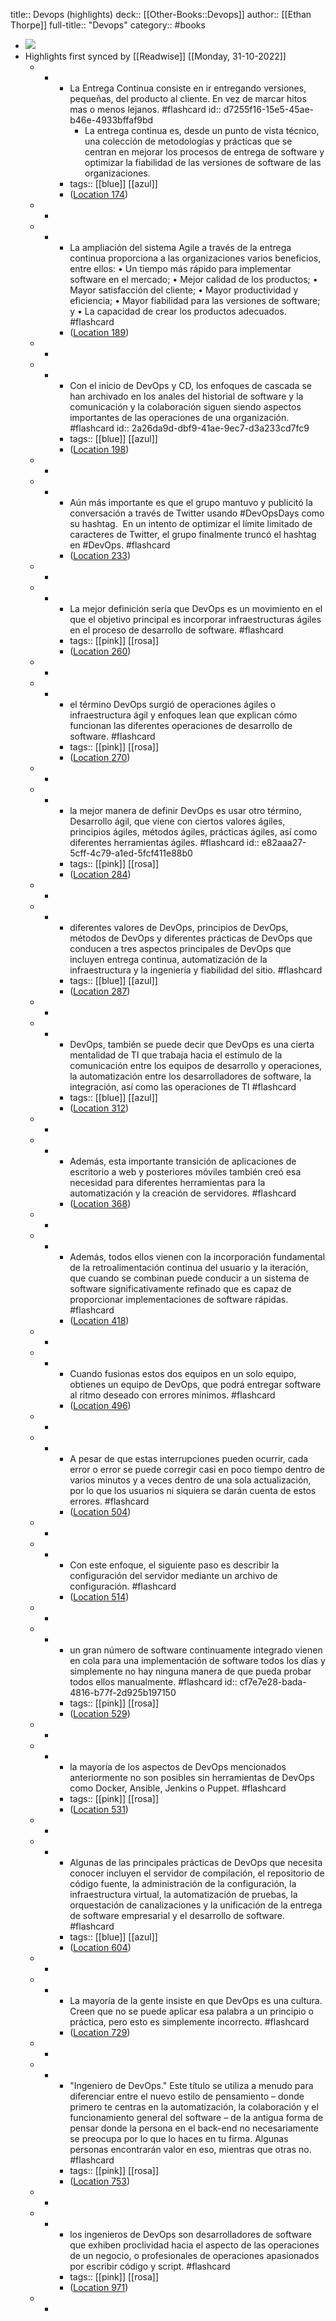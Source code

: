 title:: Devops (highlights)
deck:: [[Other-Books::Devops]]
author:: [[Ethan Thorpe]]
full-title:: "Devops"
category:: #books

- ![](https://images-na.ssl-images-amazon.com/images/I/41aqSxka3IL._SL200_.jpg)
- Highlights first synced by [[Readwise]] [[Monday, 31-10-2022]]
	- -
		- La Entrega Continua consiste en ir entregando versiones, pequeñas, del producto al cliente. En vez de marcar hitos mas o menos lejanos. #flashcard
		  id:: d7255f16-15e5-45ae-b46e-4933bffaf9bd
			- La entrega continua es, desde un punto de vista técnico, una colección de metodologías y prácticas que se centran en mejorar los procesos de entrega de software y optimizar la fiabilidad de las versiones de software de las organizaciones.
		- tags:: [[blue]] [[azul]]
		- ([Location 174](https://readwise.io/to_kindle?action=open&asin=B07YGWQL7D&location=174))
	- -
	- -
		- La ampliación del sistema Agile a través de la entrega continua proporciona a las organizaciones varios beneficios, entre ellos: • Un tiempo más rápido para implementar software en el mercado; • Mejor calidad de los productos; • Mayor satisfacción del cliente; • Mayor productividad y eficiencia; • Mayor fiabilidad para las versiones de software; y • La capacidad de crear los productos adecuados. #flashcard
		- ([Location 189](https://readwise.io/to_kindle?action=open&asin=B07YGWQL7D&location=189))
	- -
	- -
		- Con el inicio de DevOps y CD, los enfoques de cascada se han archivado en los anales del historial de software y la comunicación y la colaboración siguen siendo aspectos importantes de las operaciones de una organización. #flashcard
		  id:: 2a26da9d-dbf9-41ae-9ec7-d3a233cd7fc9
		- tags:: [[blue]] [[azul]]
		- ([Location 198](https://readwise.io/to_kindle?action=open&asin=B07YGWQL7D&location=198))
	- -
	- -
		- Aún más importante es que el grupo mantuvo y publicitó la conversación a través de Twitter usando #DevOpsDays como su hashtag.  En un intento de optimizar el límite limitado de caracteres de Twitter, el grupo finalmente truncó el hashtag en #DevOps. #flashcard
		- ([Location 233](https://readwise.io/to_kindle?action=open&asin=B07YGWQL7D&location=233))
	- -
	- -
		- La mejor definición sería que DevOps es un movimiento en el que el objetivo principal es incorporar infraestructuras ágiles en el proceso de desarrollo de software. #flashcard
		- tags:: [[pink]] [[rosa]]
		- ([Location 260](https://readwise.io/to_kindle?action=open&asin=B07YGWQL7D&location=260))
	- -
	- -
		- el término DevOps surgió de operaciones ágiles o infraestructura ágil y enfoques lean que explican cómo funcionan las diferentes operaciones de desarrollo de software. #flashcard
		- tags:: [[pink]] [[rosa]]
		- ([Location 270](https://readwise.io/to_kindle?action=open&asin=B07YGWQL7D&location=270))
	- -
	- -
		- la mejor manera de definir DevOps es usar otro término, Desarrollo ágil, que viene con ciertos valores ágiles, principios ágiles, métodos ágiles, prácticas ágiles, así como diferentes herramientas ágiles. #flashcard
		  id:: e82aaa27-5cff-4c79-a1ed-5fcf411e88b0
		- tags:: [[pink]] [[rosa]]
		- ([Location 284](https://readwise.io/to_kindle?action=open&asin=B07YGWQL7D&location=284))
	- -
	- -
		- diferentes valores de DevOps, principios de DevOps, métodos de DevOps y diferentes prácticas de DevOps que conducen a tres aspectos principales de DevOps que incluyen entrega continua, automatización de la infraestructura y la ingeniería y fiabilidad del sitio. #flashcard
		- tags:: [[blue]] [[azul]]
		- ([Location 287](https://readwise.io/to_kindle?action=open&asin=B07YGWQL7D&location=287))
	- -
	- -
		- DevOps, también se puede decir que DevOps es una cierta mentalidad de TI que trabaja hacia el estímulo de la comunicación entre los equipos de desarrollo y operaciones, la automatización entre los desarrolladores de software, la integración, así como las operaciones de TI #flashcard
		- tags:: [[blue]] [[azul]]
		- ([Location 312](https://readwise.io/to_kindle?action=open&asin=B07YGWQL7D&location=312))
	- -
	- -
		- Además, esta importante transición de aplicaciones de escritorio a web y posteriores móviles también creó esa necesidad para diferentes herramientas para la automatización y la creación de servidores. #flashcard
		- ([Location 368](https://readwise.io/to_kindle?action=open&asin=B07YGWQL7D&location=368))
	- -
	- -
		- Además, todos ellos vienen con la incorporación fundamental de la retroalimentación continua del usuario y la iteración, que cuando se combinan puede conducir a un sistema de software significativamente refinado que es capaz de proporcionar implementaciones de software rápidas. #flashcard
		- ([Location 418](https://readwise.io/to_kindle?action=open&asin=B07YGWQL7D&location=418))
	- -
	- -
		- Cuando fusionas estos dos equipos en un solo equipo, obtienes un equipo de DevOps, que podrá entregar software al ritmo deseado con errores mínimos. #flashcard
		- ([Location 496](https://readwise.io/to_kindle?action=open&asin=B07YGWQL7D&location=496))
	- -
	- -
		- A pesar de que estas interrupciones pueden ocurrir, cada error o error se puede corregir casi en poco tiempo dentro de varios minutos y a veces dentro de una sola actualización, por lo que los usuarios ni siquiera se darán cuenta de estos errores. #flashcard
		- ([Location 504](https://readwise.io/to_kindle?action=open&asin=B07YGWQL7D&location=504))
	- -
	- -
		- Con este enfoque, el siguiente paso es describir la configuración del servidor mediante un archivo de configuración. #flashcard
		- ([Location 514](https://readwise.io/to_kindle?action=open&asin=B07YGWQL7D&location=514))
	- -
	- -
		- un gran número de software continuamente integrado vienen en cola para una implementación de software todos los días y simplemente no hay ninguna manera de que pueda probar todos ellos manualmente. #flashcard
		  id:: cf7e7e28-bada-4816-b77f-2d925b197150
		- tags:: [[pink]] [[rosa]]
		- ([Location 529](https://readwise.io/to_kindle?action=open&asin=B07YGWQL7D&location=529))
	- -
	- -
		- la mayoría de los aspectos de DevOps mencionados anteriormente no son posibles sin herramientas de DevOps como Docker, Ansible, Jenkins o Puppet. #flashcard
		- tags:: [[pink]] [[rosa]]
		- ([Location 531](https://readwise.io/to_kindle?action=open&asin=B07YGWQL7D&location=531))
	- -
	- -
		- Algunas de las principales prácticas de DevOps que necesita conocer incluyen el servidor de compilación, el repositorio de código fuente, la administración de la configuración, la infraestructura virtual, la automatización de pruebas, la orquestación de canalizaciones y la unificación de la entrega de software empresarial y el desarrollo de software. #flashcard
		- tags:: [[blue]] [[azul]]
		- ([Location 604](https://readwise.io/to_kindle?action=open&asin=B07YGWQL7D&location=604))
	- -
	- -
		- La mayoría de la gente insiste en que DevOps es una cultura. Creen que no se puede aplicar esa palabra a un principio o práctica, pero esto es simplemente incorrecto. #flashcard
		- ([Location 729](https://readwise.io/to_kindle?action=open&asin=B07YGWQL7D&location=729))
	- -
	- -
		- "Ingeniero de DevOps." Este título se utiliza a menudo para diferenciar entre el nuevo estilo de pensamiento – donde primero te centras en la automatización, la colaboración y el funcionamiento general del software – de la antigua forma de pensar donde la persona en el back-end no necesariamente se preocupa por lo que lo haces en tu firma. Algunas personas encontrarán valor en eso, mientras que otras no. #flashcard
		- tags:: [[pink]] [[rosa]]
		- ([Location 753](https://readwise.io/to_kindle?action=open&asin=B07YGWQL7D&location=753))
	- -
	- -
		- los ingenieros de DevOps son desarrolladores de software que exhiben proclividad hacia el aspecto de las operaciones de un negocio, o profesionales de operaciones apasionados por escribir código y script. #flashcard
		- tags:: [[pink]] [[rosa]]
		- ([Location 971](https://readwise.io/to_kindle?action=open&asin=B07YGWQL7D&location=971))
	- -